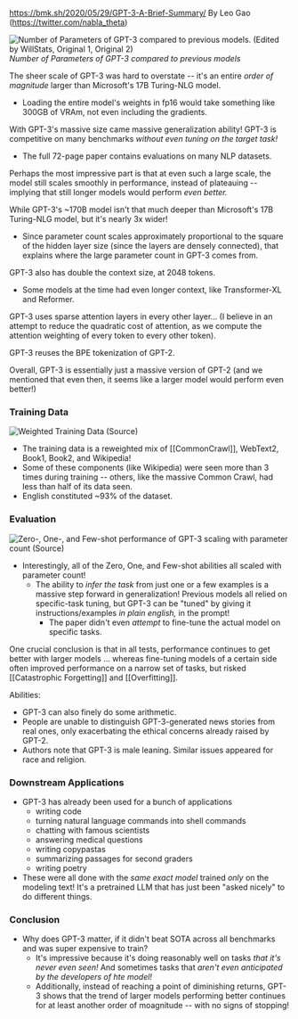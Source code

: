 https://bmk.sh/2020/05/29/GPT-3-A-Brief-Summary/
By Leo Gao (https://twitter.com/nabla_theta)

![Number of Parameters of GPT-3 compared to previous models. (<a href='https://www.willstats.com/'>Edited by WillStats</a>, <a href='https://arxiv.org/abs/1910.01108'>Original 1</a>, <a href='https://www.microsoft.com/en-us/research/blog/turing-nlg-a-17-billion-parameter-language-model-by-microsoft/'>Original 2</a>)](https://bmk.sh/images/gpt3/title.png)
*Number of Parameters of GPT-3 compared to previous models*

The sheer scale of GPT-3 was hard to overstate -- it's an entire *order of magnitude* larger than Microsoft's 17B Turing-NLG model.
- Loading the entire model's weights in fp16 would take something like 300GB of VRAm, not even including the gradients.

With GPT-3's massive size came massive generalization ability! GPT-3 is competitive on many benchmarks *without even tuning on the target task!*
- The full 72-page paper contains evaluations on many NLP datasets.

Perhaps the most impressive part is that at even such a large scale, the model still scales smoothly in performance, instead of plateauing -- implying that still longer models would perform *even better.*

While GPT-3's ~170B model isn't that much deeper than Microsoft's 17B Turing-NLG model,  but it's nearly 3x wider!
- Since parameter count scales approximately proportional to the square of the hidden layer size (since the layers are densely connected), that explains where the large parameter count in GPT-3 comes from.

GPT-3 also has double the context size, at 2048 tokens.
- Some models at the time had even longer context, like Transformer-XL and Reformer.

GPT-3 uses sparse attention layers in every other layer... (I believe in an attempt to reduce the quadratic cost of attention, as we compute the attention weighting of every token to every other token).

GPT-3 reuses the BPE tokenization of GPT-2.

Overall, GPT-3 is essentially just a massive version of GPT-2 (and we mentioned that even then, it seems like a larger model would perform even better!)

### Training Data
![Weighted Training Data (<a href='https://arxiv.org/abs/2005.14165'>Source</a>)](https://bmk.sh/images/gpt3/tdata.png)
- The training data is a reweighted mix of [[CommonCrawl]], WebText2, Book1, Book2, and Wikipedia!
- Some of these components (like Wikipedia) were seen more than 3 times during training -- others, like the massive Common Crawl, had less than half of its data seen.
- English constituted ~93% of the dataset.


### Evaluation
![Zero-, One-, and Few-shot performance of GPT-3 scaling with parameter count (<a href='https://arxiv.org/abs/2005.14165'>Source</a>)](https://bmk.sh/images/gpt3/perf-small.png)
- Interestingly, all of the Zero, One, and Few-shot abilities all scaled with parameter count!
	- The ability to *infer the task* from just one or a few examples is a massive step forward in generalization! Previous models all relied on specific-task tuning, but GPT-3 can be "tuned" by giving it instructions/examples *in plain english,* in the prompt! 
		- The paper didn't even *attempt* to fine-tune the actual model on specific tasks.

One crucial conclusion is that in all tests, performance continues to get better with larger models ... whereas fine-tuning models of a certain side often improved performance on a narrow set of tasks, but risked [[Catastrophic Forgetting]] and [[Overfitting]].

Abilities:
- GPT-3 can also finely do some arithmetic.
- People are unable to distinguish GPT-3-generated news stories from real ones, only exacerbating the ethical concerns already raised by GPT-2. 
- Authors note that GPT-3 is male leaning. Similar issues appeared for race and religion.


### Downstream Applications
- GPT-3 has already been used for a bunch of applications
	- writing code
	- turning natural language commands into shell commands
	- chatting with famous scientists
	- answering medical questions
	- writing copypastas
	- summarizing passages for second graders
	- writing poetry
- These were all done with the *same exact model* trained *only* on the modeling text! It's a pretrained LLM that has just been "asked nicely" to do different things.

### Conclusion
- Why does GPT-3 matter, if it didn't beat SOTA across all benchmarks and was super expensive to train? 
	- It's impressive because it's doing reasonably well on tasks *that it's never even seen!* And sometimes tasks that *aren't even anticipated by the developers of hte model!*
	- Additionally, instead of reaching a point of diminishing returns, GPT-3 shows that the trend of larger models performing better continues for at least another order of moagnitude -- with no signs of stopping!

























